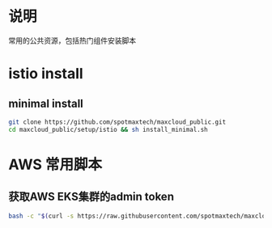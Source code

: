 # 说明
常用的公共资源，包括热门组件安装脚本

# istio install
## minimal install
```bash
git clone https://github.com/spotmaxtech/maxcloud_public.git
cd maxcloud_public/setup/istio && sh install_minimal.sh
```

# AWS 常用脚本
## 获取AWS EKS集群的admin token
```bash
bash -c "$(curl -s https://raw.githubusercontent.com/spotmaxtech/maxcloud_public/master/setup/aws/aws_token.sh)"
```
